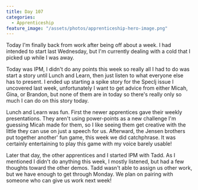 ```yaml
---
title: Day 107
categories:
  - Apprenticeship
feature_image: "/assets/photos/apprenticeship-hero-image.png"
---
```


Today I'm finally back from work after being off about a week. I had intended to start last Wednesday,
but I'm currently dealing with a cold that I picked up while I was away.

Today was IPM, I didn't do any points this week so really all I had to do was start a story until
Lunch and Learn, then just listen to what everyone else has to present. I ended up starting a spike
story for the Speclj issue I uncovered last week, unfortunately I want to get advice from either
Micah, Gina, or Brandon, but none of them are in today so there's really only so much I can do on
this story today.

Lunch and Learn was fun. First the newer apprentices gave their weekly presentations. They aren't using
power-points as a new challenge I'm guessing Micah made for them, so I like seeing them get creative
with the little they can use on just a speech for us. Afterward, the Jensen brothers put together another'
fun game, this week we did catchphrase. It was certainly entertaining to play this game with my voice barely
usable!

Later that day, the other apprentices and I started IPM with Tadd. As I mentioned I didn't do anything this
week, I mostly listened, but had a few thoughts toward the other demos. Tadd wasn't able to assign
us other work, but we have enough to get through Monday. We plan on pairing with someone who can give us
work next week!